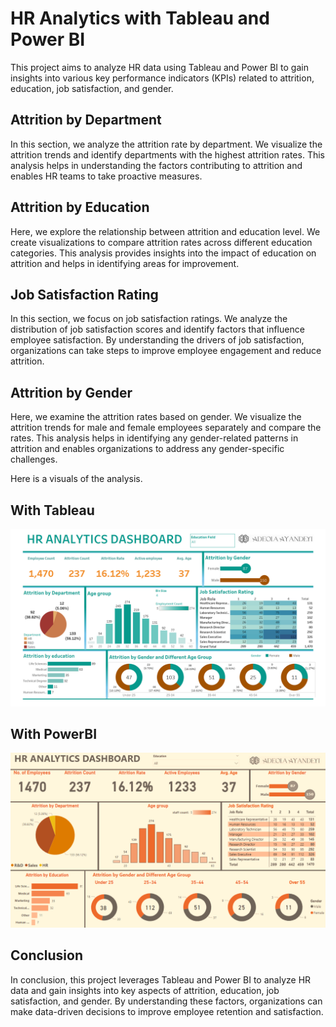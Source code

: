 # HR Analytics with Tableau and Power BI

This project aims to analyze HR data using Tableau and Power BI to gain insights into various key performance indicators (KPIs) related to attrition, education, job satisfaction, and gender.



## Attrition by Department

In this section, we analyze the attrition rate by department. We visualize the attrition trends and identify departments with the highest attrition rates. This analysis helps in understanding the factors contributing to attrition and enables HR teams to take proactive measures.

## Attrition by Education

Here, we explore the relationship between attrition and education level. We create visualizations to compare attrition rates across different education categories. This analysis provides insights into the impact of education on attrition and helps in identifying areas for improvement.

## Job Satisfaction Rating

In this section, we focus on job satisfaction ratings. We analyze the distribution of job satisfaction scores and identify factors that influence employee satisfaction. By understanding the drivers of job satisfaction, organizations can take steps to improve employee engagement and reduce attrition.

## Attrition by Gender

Here, we examine the attrition rates based on gender. We visualize the attrition trends for male and female employees separately and compare the rates. This analysis helps in identifying any gender-related patterns in attrition and enables organizations to address any gender-specific challenges.

Here is a visuals of the analysis.
## With Tableau
![alt text](<hr analytics.png>)

## With PowerBI
![alt text](hr_powerbi.png)

## Conclusion


In conclusion, this project leverages Tableau and Power BI to analyze HR data and gain insights into key aspects of attrition, education, job satisfaction, and gender. By understanding these factors, organizations can make data-driven decisions to improve employee retention and satisfaction.
